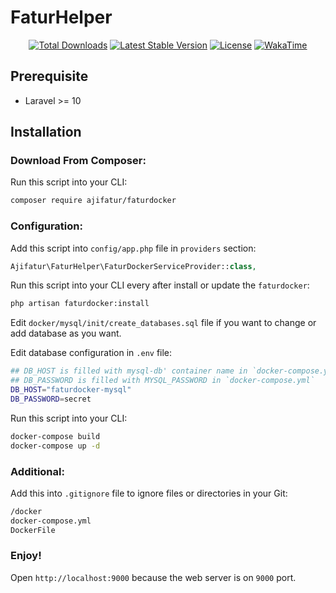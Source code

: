 # FaturHelper

<p align="center">
  <a href="https://packagist.org/packages/ajifatur/faturdocker"><img src="https://poser.pugx.org/ajifatur/faturdocker/d/total.svg" alt="Total Downloads"></a>
  <a href="https://packagist.org/packages/ajifatur/faturdocker"><img src="https://poser.pugx.org/ajifatur/faturdocker/v/stable.svg" alt="Latest Stable Version"></a>
  <a href="https://packagist.org/packages/ajifatur/faturdocker"><img src="https://poser.pugx.org/ajifatur/faturdocker/license.svg" alt="License"></a>
  <a href="https://wakatime.com/@ajifatur"><img src="https://wakatime.com/badge/user/7096d127-6916-4f3e-add2-b7f5ca9e1b66/project/f840f725-5b03-4345-809c-24f1142d91ae.svg" alt="WakaTime"></a>
</p>

## Prerequisite
- Laravel >= 10

## Installation

### Download From Composer:

Run this script into your CLI:

```sh
composer require ajifatur/faturdocker
```

### Configuration:

Add this script into `config/app.php` file in `providers` section:

``` php
Ajifatur\FaturHelper\FaturDockerServiceProvider::class,
```

Run this script into your CLI every after install or update the `faturdocker`:

```sh
php artisan faturdocker:install
```

Edit `docker/mysql/init/create_databases.sql` file if you want to change or add database as you want.

Edit database configuration in `.env` file:

```sh
## DB_HOST is filled with mysql-db' container name in `docker-compose.yml`
## DB_PASSWORD is filled with MYSQL_PASSWORD in `docker-compose.yml`
DB_HOST="faturdocker-mysql"
DB_PASSWORD=secret
```

Run this script into your CLI:

```sh
docker-compose build
docker-compose up -d
```

### Additional:

Add this into `.gitignore` file to ignore files or directories in your Git:

``` sh
/docker
docker-compose.yml
DockerFile
```

### Enjoy!

Open `http://localhost:9000` because the web server is on `9000` port.
